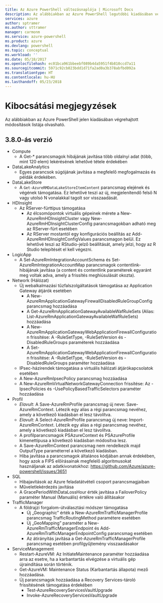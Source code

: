 ```yaml
---
title: Az Azure PowerShell változásnaplója | Microsoft Docs
description: Az alábbiakban az Azure PowerShell legutóbbi kiadásában végrehajtott módosítások előzményei olvashatók.
services: azure
author: sptramer
ms.author: sttramer
manager: carmonm
ms.service: azure-powershell
ms.product: azure
ms.devlang: powershell
ms.topic: conceptual
ms.workload: ''
ms.date: 05/18/2017
ms.openlocfilehash: ec01bca961bbeebf089b4da5951f4b810ccd7a11
ms.sourcegitcommit: 5971c92cb023bdd1d71fa2ad0a3b378abfbd092a
ms.translationtype: HT
ms.contentlocale: hu-HU
ms.lasthandoff: 05/23/2018
---
```

# <a name="release-notes"></a>Kibocsátási megjegyzések

Az alábbiakban az Azure PowerShell jelen kiadásában végrehajtott módosítások listája olvasható.

## <a name="version-380"></a>3.8.0-ás verzió
* Compute
  - A Get-* parancsmagok hibájának javítása több oldalnyi adat (több, mint 120 elem) lekérésének lehetővé tétele érdekében
* DataLakeAnalytics
  - Egyes parancsok súgójának javítása a megfelelő megfogalmazás és példák érdekében.
* DataLakeStore
  - A `Get-AzureRMDataLakeStoreItemContent` parancsmag elejének és végének támogatása. Ez lehetővé teszi az új, megjelenítendő felső N vagy utolsó N vonalakkal tagolt sor visszaadását.
* HDInsight
  - Az RServer-fürttípus támogatása
    + Az élcsomópontok virtuális gépeinek mérete a New-AzureRmHDInsightCluster vagy New-AzureRmHDInsightClusterConfig parancsmagokban adható meg az RServer-fürt esetében
    + Az RServer mostantól egy konfigurációs beállítás az Add-AzureRmHDInsightConfigValues parancsmagon belül. Ez lehetővé teszi az RStudio-jelző beállítását, amely jelzi, hogy az R Studio telepítését el kell végezni.
* LogicApp
  - A Set-AzureRmIntegrationAccountSchema és Set-AzureRmIntegrationAccountMap parancsmagok contentlink-hibájának javítása (a content és contentlink paraméterek egyaránt meg voltak adva, amely a frissítés meghiúsulását okozta).
* Network (Hálózat)
  - Új webalkalmazási tűzfalszolgáltatások támogatása az Application Gateway átjárók esetében
    + A New-AzureRmApplicationGatewayFirewallDisabledRuleGroupConfig parancsmag hozzáadása
    + A Get-AzureRmApplicationGatewayAvailableWafRuleSets (Alias: List-AzureRmApplicationGatewayAvailableWafRuleSets) hozzáadása
    + A New-AzureRmApplicationGatewayWebApplicationFirewallConfiguration frissítése: A -RuleSetType, -RuleSetVersion és -DisabledRuleGroups paraméterek hozzáadása
    + A Set-AzureRmApplicationGatewayWebApplicationFirewallConfiguration frissítése: A -RuleSetType, -RuleSetVersion és -DisabledRuleGroups paraméter hozzáadása
  - IPsec-házirendek támogatása a virtuális hálózati átjárókapcsolatok esetében
  - A New-AzureRmIpsecPolicy parancsmag hozzáadása
  - A New-AzureRmVirtualNetworkGatewayConnection frissítése: Az -IpsecPolicies és -UsePolicyBasedTrafficSelectors paraméter hozzáadása
* Profil
  - *Elavult*: A Save-AzureRmProfile parancsmag új neve: Save-AzureRmContext. Létezik egy alias a régi parancsmag nevéhez, amely a következő kiadásban el lesz távolítva.
  - *Elavult*: A Select-AzureRmProfile parancsmag új neve: Import-AzureRmContext. Létezik egy alias a régi parancsmag nevéhez, amely a következő kiadásban el lesz távolítva.
  - A profilparancsmagok PSAzureContext és PSAzureProfile kimenettípusa a következő kiadásban módosítva lesz.
  - A Save-AzureRmContext parancsmag nem rendelkezik majd OutputType paraméterrel a következő kiadásban.
  - Hiba javítása a parancsmagok általános kódjában annak érdekében, hogy azok a FIPS előírásainak megfelelő algoritmusokat használjanak az adatkivonatokhoz: https://github.com/Azure/azure-powershell/issues/3651
* SQL
  - Hibajavítások az Azure feladatátvételi csoport parancsmagjaiban
  - Műveletlekérdezés javítása
  - A GracePeriodWithDataLossHour érték javítása a FailoverPolicy paraméter Manual (Manuális) értékre való állításakor
* TrafficManager
  - A földrajzi forgalom-útválasztási módszer támogatása
    + Új „Geographic” érték a New-AzureRmTrafficManagerProfile parancsmag TrafficRoutingMethod paramétere esetében
    + Új „GeoMapping” paraméter a New-AzureRmTrafficManagerEndpoint és Add-AzureRmTrafficManagerEndpointConfig parancsmag esetében
    + Az átirányítás javítása a Get-AzureRmTrafficManagerProfile parancsmag esetében profilgyűjtemény visszaadásakor
* ServiceManagement
  - Restart-AzureVM: Az InitiateMaintenance paraméter hozzáadása arra az esetre, ha a karbantartás elvégzése a virtuális gép újraindítása során történik.
  - Get-AzureVM: Maintenance Status (Karbantartás állapota) mező hozzáadása.
  - Új parancsmagok hozzáadása a Recovery Services-tároló frissítésének támogatása érdekében
    + Test-AzureRecoveryServicesVaultUpgrade
    + Invoke-AzureRecoveryServicesVaultUpgrade
